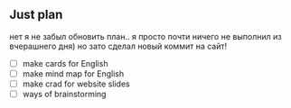 ## Just plan
нет я не забыл обновить план.. я просто почти ничего не выполнил из вчерашнего дня) но зато сделал новый коммит на сайт!
- [ ] make cards for English 
- [ ] make mind map for English 
- [ ] make crad for website slides
- [ ] ways of brainstorming
